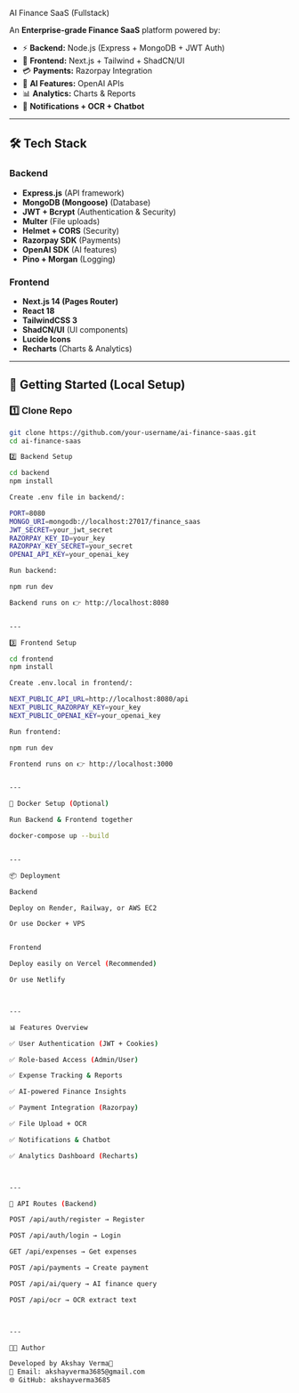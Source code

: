 AI Finance SaaS (Fullstack)

An **Enterprise-grade Finance SaaS** platform powered by:
- ⚡ **Backend:** Node.js (Express + MongoDB + JWT Auth)
- 🎨 **Frontend:** Next.js + Tailwind + ShadCN/UI
- 💳 **Payments:** Razorpay Integration
- 🤖 **AI Features:** OpenAI APIs
- 📊 **Analytics:** Charts & Reports
- 🔔 **Notifications + OCR + Chatbot**

---


## 🛠️ Tech Stack

### Backend
- **Express.js** (API framework)
- **MongoDB (Mongoose)** (Database)
- **JWT + Bcrypt** (Authentication & Security)
- **Multer** (File uploads)
- **Helmet + CORS** (Security)
- **Razorpay SDK** (Payments)
- **OpenAI SDK** (AI features)
- **Pino + Morgan** (Logging)

### Frontend
- **Next.js 14 (Pages Router)**
- **React 18**
- **TailwindCSS 3**
- **ShadCN/UI** (UI components)
- **Lucide Icons**
- **Recharts** (Charts & Analytics)

---

## 🚀 Getting Started (Local Setup)

### 1️⃣ Clone Repo
```bash
git clone https://github.com/your-username/ai-finance-saas.git
cd ai-finance-saas

2️⃣ Backend Setup

cd backend
npm install

Create .env file in backend/:

PORT=8080
MONGO_URI=mongodb://localhost:27017/finance_saas
JWT_SECRET=your_jwt_secret
RAZORPAY_KEY_ID=your_key
RAZORPAY_KEY_SECRET=your_secret
OPENAI_API_KEY=your_openai_key

Run backend:

npm run dev

Backend runs on 👉 http://localhost:8080


---

3️⃣ Frontend Setup

cd frontend
npm install

Create .env.local in frontend/:

NEXT_PUBLIC_API_URL=http://localhost:8080/api
NEXT_PUBLIC_RAZORPAY_KEY=your_key
NEXT_PUBLIC_OPENAI_KEY=your_openai_key

Run frontend:

npm run dev

Frontend runs on 👉 http://localhost:3000


---

🐳 Docker Setup (Optional)

Run Backend & Frontend together

docker-compose up --build


---

📦 Deployment

Backend

Deploy on Render, Railway, or AWS EC2

Or use Docker + VPS


Frontend

Deploy easily on Vercel (Recommended)

Or use Netlify



---

📊 Features Overview

✅ User Authentication (JWT + Cookies)

✅ Role-based Access (Admin/User)

✅ Expense Tracking & Reports

✅ AI-powered Finance Insights

✅ Payment Integration (Razorpay)

✅ File Upload + OCR

✅ Notifications & Chatbot

✅ Analytics Dashboard (Recharts)



---

📡 API Routes (Backend)

POST /api/auth/register → Register

POST /api/auth/login → Login

GET /api/expenses → Get expenses

POST /api/payments → Create payment

POST /api/ai/query → AI finance query

POST /api/ocr → OCR extract text



---

👨‍💻 Author

Developed by Akshay Verma🚀
📧 Email: akshayverma3685@gmail.com
🌐 GitHub: akshayverma3685
